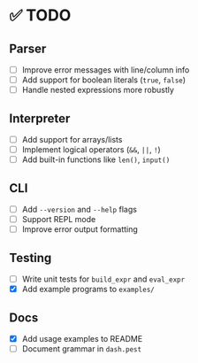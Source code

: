 # ✅ TODO

## Parser
- [ ] Improve error messages with line/column info
- [ ] Add support for boolean literals (`true`, `false`)
- [ ] Handle nested expressions more robustly

## Interpreter
- [ ] Add support for arrays/lists
- [ ] Implement logical operators (`&&`, `||`, `!`)
- [ ] Add built-in functions like `len()`, `input()`

## CLI
- [ ] Add `--version` and `--help` flags
- [ ] Support REPL mode
- [ ] Improve error output formatting

## Testing
- [ ] Write unit tests for `build_expr` and `eval_expr`
- [x] Add example programs to `examples/`

## Docs
- [x] Add usage examples to README
- [ ] Document grammar in `dash.pest`
